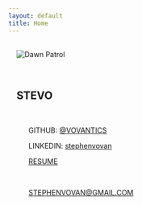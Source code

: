 ```yaml
---
layout: default
title: Home
---
```

<article>
    <div style="display: flex; flex-wrap: wrap;">
        <div style="padding: 1rem;">
            <div style="width: 256px; height: auto;">
                <img src="{{ "/assets/images/dawn.jpeg" | relative_url }}" alt="Dawn Patrol" />
            </div>
        </div>
        <div style="padding: 1rem;">
            <h1>STEVO</h1>
            <br />
            <ul style="list-style: none;">
                <li><p>GITHUB: <a href="https://github.com/vovantics" target="_blank">@VOVANTICS</a></p></li>
                <li><p>LINKEDIN: <a href="https://www.linkedin.com/in/stephenvovan/" target="_blank">stephenvovan</a></p></li>
                <li><p><a href="/assets/docs/resume-stevo.pdf" target="_blank">RESUME</a></p></li>
            </ul>
            <br />
            <ul style="list-style: none;">
                <li><p><a href="mailto:stephenvovan@gmail.com">STEPHENVOVAN@GMAIL.COM</a></p></li>
            </ul>
        </div>
    </div>
</article>